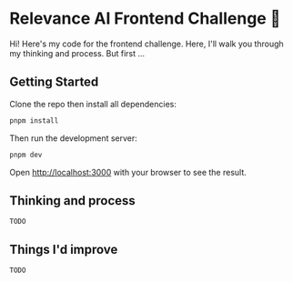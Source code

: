 # Relevance AI Frontend Challenge 🥊

Hi! Here's my code for the frontend challenge. Here, I'll walk you through my thinking and process. But first ...

## Getting Started

Clone the repo then install all dependencies:

```bash
pnpm install
```

Then run the development server:

```bash
pnpm dev
```

Open [http://localhost:3000](http://localhost:3000) with your browser to see the result.

## Thinking and process

`TODO`

## Things I'd improve

`TODO`
